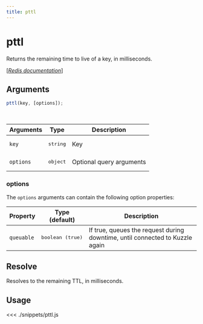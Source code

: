 ```yaml
---
title: pttl
---
```


# pttl

Returns the remaining time to live of a key, in milliseconds.

[[_Redis documentation_]](https://redis.io/commands/pttl)

## Arguments

```js
pttl(key, [options]);
```

<br/>

| Arguments | Type              | Description              |
| --------- | ----------------- | ------------------------ |
| `key`     | <pre>string</pre> | Key                      |
| `options` | <pre>object</pre> | Optional query arguments |

### options

The `options` arguments can contain the following option properties:

| Property   | Type (default)            | Description                                                                  |
| ---------- | ------------------------- | ---------------------------------------------------------------------------- |
| `queuable` | <pre>boolean (true)</pre> | If true, queues the request during downtime, until connected to Kuzzle again |

## Resolve

Resolves to the remaining TTL, in milliseconds.

## Usage

<<< ./snippets/pttl.js
